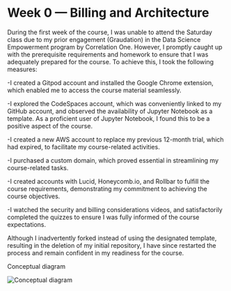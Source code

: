 # Week 0 — Billing and Architecture

During the first week of the course, I was unable to attend the Saturday class due to my prior engagement (Graudation) in the Data Science Empowerment program by Correlation One. However, I promptly caught up with the prerequisite requirements and homework to ensure that I was adequately prepared for the course. To achieve this, I took the following measures:

-I created a Gitpod account and installed the Google Chrome extension, which enabled me to access the course material seamlessly.

-I explored the CodeSpaces account, which was conveniently linked to my GitHub account, and observed the availability of Jupyter Notebook as a template. As a proficient user of Jupyter Notebook, I found this to be a positive aspect of the course.

-I created a new AWS account to replace my previous 12-month trial, which had expired, to facilitate my course-related activities.

-I purchased a custom domain, which proved essential in streamlining my course-related tasks.

-I created accounts with Lucid, Honeycomb.io, and Rollbar to fulfill the course requirements, demonstrating my commitment to achieving the course objectives.

-I watched the security and billing considerations videos, and satisfactorily completed the quizzes to ensure I was fully informed of the course expectations.

Although I inadvertently forked instead of using the designated template, resulting in the deletion of my initial repository, I have since restarted the process and remain confident in my readiness for the course. 

Conceptual diagram

![Conceptual diagram](https://user-images.githubusercontent.com/70730021/219909621-a05e1592-4b38-4a87-8d08-08b5ab235002.png)

